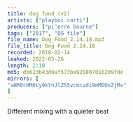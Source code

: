 ```yaml
---
title: dog food (v2)
artists: ["playboi carti"]
producers: ["pi'erre bourne"]
tags: ["2017", "OG file"]
file_name: Dog_Food_2.14.18.mp3
file_title: Dog Food 2.14.18
recorded: 2018-02-14
leaked: 2022-05-26
length: 2:10
md5: db623b43d0af573ba929807016209fde
mirrors: [
"aHR0cHM6Ly9kYnJlZS5vcmcvdi9mMDUxZjM="
]
---
```

Different mixing with a quieter beat

